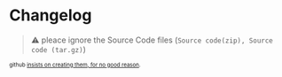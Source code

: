 # Changelog

> ⚠️ pleace ignore the Source Code files (`Source code(zip), Source code (tar.gz)`)

<sub><sup>github [insists on creating them, for no good reason](https://github.com/orgs/community/discussions/6003).</sup></sub>

